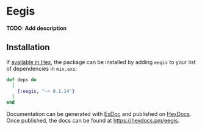 # Eegis

**TODO: Add description**

## Installation

If [available in Hex](https://hex.pm/docs/publish), the package can be installed
by adding `eegis` to your list of dependencies in `mix.exs`:

```elixir
def deps do
  [
    {:eegis, "~> 0.1.14"}
  ]
end
```

Documentation can be generated with [ExDoc](https://github.com/elixir-lang/ex_doc)
and published on [HexDocs](https://hexdocs.pm). Once published, the docs can
be found at <https://hexdocs.pm/eegis>.
